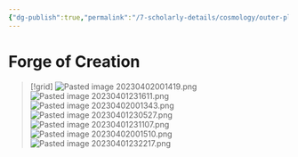 ```yaml
---
{"dg-publish":true,"permalink":"/7-scholarly-details/cosmology/outer-planes/tartarus/forge-of-creation/","noteIcon":""}
---
```


# Forge of Creation

>[!grid]
>![Pasted image 20230402001419.png](/img/user/x.%20Assets/Attachments/Pasted%20image%2020230402001419.png)
>![Pasted image 20230401231611.png](/img/user/x.%20Assets/Attachments/Pasted%20image%2020230401231611.png)
>![Pasted image 20230402001343.png](/img/user/x.%20Assets/Attachments/Pasted%20image%2020230402001343.png)
>![Pasted image 20230401230527.png](/img/user/x.%20Assets/Attachments/Pasted%20image%2020230401230527.png)
>![Pasted image 20230401231107.png](/img/user/x.%20Assets/Attachments/Pasted%20image%2020230401231107.png)
>![Pasted image 20230402001510.png](/img/user/x.%20Assets/Attachments/Pasted%20image%2020230402001510.png)
>![Pasted image 20230401232217.png](/img/user/x.%20Assets/Attachments/Pasted%20image%2020230401232217.png)




